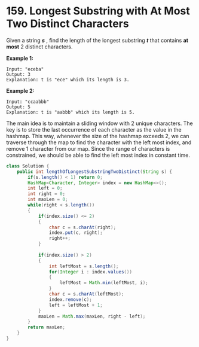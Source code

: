 # 159. Longest Substring with At Most Two Distinct Characters



Given a string _**s**_ , find the length of the longest substring _**t**_  that contains **at most** 2 distinct characters.

**Example 1:**

```text
Input: "eceba"
Output: 3
Explanation: t is "ece" which its length is 3.
```

**Example 2:**

```text
Input: "ccaabbb"
Output: 5
Explanation: t is "aabbb" which its length is 5.
```

 The main idea is to maintain a sliding window with 2 unique characters. The key is to store the last occurrence of each character as the value in the hashmap. This way, whenever the size of the hashmap exceeds 2, we can traverse through the map to find the character with the left most index, and remove 1 character from our map. Since the range of characters is constrained, we should be able to find the left most index in constant time.

```java
class Solution {
    public int lengthOfLongestSubstringTwoDistinct(String s) {
        if(s.length() < 1) return 0;
        HashMap<Character, Integer> index = new HashMap<>();
        int left = 0;
        int right = 0;
        int maxLen = 0;
        while(right < s.length())
        {
            if(index.size() <= 2)
            {
                char c = s.charAt(right);
                index.put(c, right);
                right++;
            }
            
            if(index.size() > 2)
            {
                int leftMost = s.length();
                for(Integer i : index.values())
                {
                    leftMost = Math.min(leftMost, i);
                }
                char c = s.charAt(leftMost);
                index.remove(c);
                left = leftMost + 1;
            }
            maxLen = Math.max(maxLen, right - left);
        }
        return maxLen;
    }
}
```

